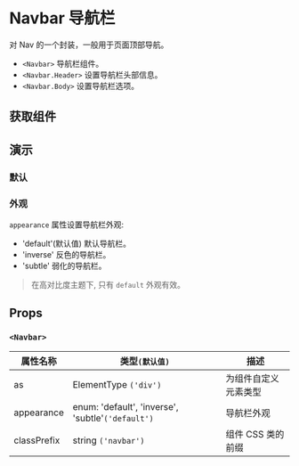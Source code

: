 # Navbar 导航栏

对 Nav 的一个封装，一般用于页面顶部导航。

- `<Navbar>` 导航栏组件。
- `<Navbar.Header>` 设置导航栏头部信息。
- `<Navbar.Body>` 设置导航栏选项。

## 获取组件

<!--{include:(components/navbar/fragments/import.md)`}-->

## 演示

### 默认

<!--{include:`basic.md`}-->

### 外观

`appearance` 属性设置导航栏外观:

- 'default'(默认值) 默认导航栏。
- 'inverse' 反色的导航栏。
- 'subtle' 弱化的导航栏。

> 在高对比度主题下, 只有 `default` 外观有效。

<!--{include:`appearance.md`}-->

## Props

### `<Navbar>`

| 属性名称    | 类型`(默认值)`                                    | 描述                 |
| ----------- | ------------------------------------------------- | -------------------- |
| as          | ElementType `('div')`                             | 为组件自定义元素类型 |
| appearance  | enum: 'default', 'inverse', 'subtle'`('default')` | 导航栏外观           |
| classPrefix | string `('navbar')`                               | 组件 CSS 类的前缀    |
